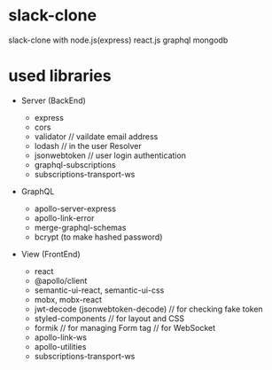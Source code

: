 # slack-clone

slack-clone with node.js(express) react.js graphql mongodb

# used libraries

- Server (BackEnd)

  - express
  - cors
  - validator // vaildate email address
  - lodash // in the user Resolver
  - jsonwebtoken // user login authentication
  - graphql-subscriptions
  - subscriptions-transport-ws

- GraphQL

  - apollo-server-express
  - apollo-link-error
  - merge-graphql-schemas
  - bcrypt (to make hashed password)

- View (FrontEnd)
  - react
  - @apollo/client
  - semantic-ui-react, semantic-ui-css
  - mobx, mobx-react
  - jwt-decode (jsonwebtoken-decode) // for checking fake token
  - styled-components // for layout and CSS
  - formik // for managing Form tag
    // for WebSocket
  - apollo-link-ws
  - apollo-utilities
  - subscriptions-transport-ws
